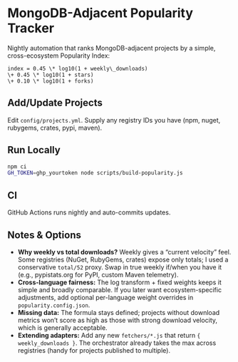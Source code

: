 # MongoDB-Adjacent Popularity Tracker

Nightly automation that ranks MongoDB-adjacent projects by a simple, cross-ecosystem Popularity Index:

```
index = 0.45 \* log10(1 + weekly\_downloads)
\+ 0.45 \* log10(1 + stars)
\+ 0.10 \* log10(1 + forks)

```

## Add/Update Projects
Edit `config/projects.yml`. Supply any registry IDs you have (npm, nuget, rubygems, crates, pypi, maven).

## Run Locally
```bash
npm ci
GH_TOKEN=ghp_yourtoken node scripts/build-popularity.js
```

## CI

GitHub Actions runs nightly and auto-commits updates.

## Notes & Options
- **Why weekly vs total downloads?** Weekly gives a “current velocity” feel. Some registries (NuGet, RubyGems, crates) expose only totals; I used a conservative `total/52` proxy. Swap in true weekly if/when you have it (e.g., pypistats.org for PyPI, custom Maven telemetry).
- **Cross-language fairness:** The log transform + fixed weights keeps it simple and broadly comparable. If you later want ecosystem-specific adjustments, add optional per-language weight overrides in `popularity.config.json`.
- **Missing data:** The formula stays defined; projects without download metrics won’t score as high as those with strong download velocity, which is generally acceptable.
- **Extending adapters:** Add any new `fetchers/*.js` that return `{ weekly_downloads }`. The orchestrator already takes the max across registries (handy for projects published to multiple).


